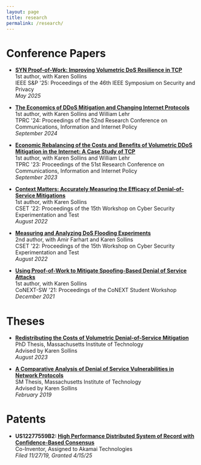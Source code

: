 ```yaml
---
layout: page
title: research
permalink: /research/
---
```



# Conference Papers
- **[SYN Proof-of-Work: Improving Volumetric DoS Resilience in TCP](https://www.computer.org/csdl/proceedings-article/sp/2025/223600b783/26hiUx9kMCY)**<br>
  1st author, with Karen Sollins<br>
  IEEE S&P '25: Proceedings of the 46th IEEE Symposium on Security and Privacy<br>
  *May 2025*

- **[The Economics of DDoS Mitigation and Changing Internet Protocols](https://papers.ssrn.com/sol3/papers.cfm?abstract_id=4916659)**<br>
  1st author, with Karen Sollins and William Lehr<br>
  TPRC '24: Proceedings of the 52nd Research Conference on Communications, Information and Internet Policy<br>
  *September 2024*

- **[Economic Rebalancing of the Costs and Benefits of Volumetric DDoS Mitigation in the Internet: A Case Study of TCP](https://papers.ssrn.com/sol3/papers.cfm?abstract_id=4524254)**<br>
  1st author, with Karen Sollins and William Lehr<br>
  TPRC '23: Proceedings of the 51st Research Conference on Communications, Information and Internet Policy<br>
  *September 2023*

- **[Context Matters: Accurately Measuring the Efficacy of Denial-of-Service Mitigations](https://dl.acm.org/doi/10.1145/3546096.3546109)**<br>
  1st author, with Karen Sollins<br>
  CSET '22: Proceedings of the 15th Workshop on Cyber Security Experimentation and Test<br>
  *August 2022*

- **[Measuring and Analyzing DoS Flooding Experiments](https://dl.acm.org/doi/10.1145/3546096.3546105)**<br>
  2nd author, with Amir Farhart and Karen Sollins<br>
  CSET '22: Proceedings of the 15th Workshop on Cyber Security Experimentation and Test<br>
  *August 2022*

- **[Using Proof-of-Work to Mitigate Spoofing-Based Denial of Service Attacks](https://dl.acm.org/doi/10.1145/3488658.3493789)**<br>
  1st author, with Karen Sollins<br>
  CoNEXT-SW '21: Proceedings of the CoNEXT Student Workshop<br>
  *December 2021*

# Theses
  - **[Redistributing the Costs of Volumetric Denial-of-Service Mitigation](phd/thesis.pdf)**<br>
  PhD Thesis, Massachusetts Institute of Technology<br>
  Advised by Karen Sollins<br>
  *August 2023*

  - **[A Comparative Analysis of Denial of Service Vulnerabilities in Network Protocols](https://dspace.mit.edu/handle/1721.1/121654)**<br>
  SM Thesis, Massachusetts Institute of Technology<br>
  Advised by Karen Sollins<br>
  *February 2019*


# Patents
- **US12277559B2: [High Performance Distributed System of Record with Confidence-Based Consensus](https://patents.google.com/patent/US12277559B2/)**<br>
  Co-Inventor, Assigned to Akamai Technologies<br>
  *Filed 11/27/19, Granted 4/15/25*
